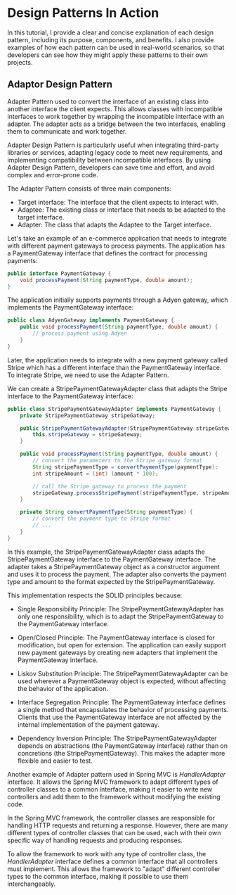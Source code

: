 # Design Patterns In Action

In this tutorial, I provide a clear and concise explanation of each design pattern, including its purpose, components, and benefits. I also provide examples of how each pattern can be used in real-world scenarios, so that developers can see how they might apply these patterns to their own projects.

## Adaptor Design Pattern

Adapter Pattern used to convert the interface of an existing class into another interface the client expects. This allows classes with incompatible interfaces to work together by wrapping the incompatible interface with an adapter. The adapter acts as a bridge between the two interfaces, enabling them to communicate and work together.

Adapter Design Pattern is particularly useful when integrating third-party libraries or services, adapting legacy code to meet new requirements, and implementing compatibility between incompatible interfaces. By using Adapter Design Pattern, developers can save time and effort, and avoid complex and error-prone code.

The Adapter Pattern consists of three main components:

- Target interface: The interface that the client expects to interact with.
- Adaptee: The existing class or interface that needs to be adapted to the target interface.
- Adapter: The class that adapts the Adaptee to the Target interface.

Let's take an example of an e-commerce application that needs to integrate with different payment gateways to process payments. The application has a PaymentGateway interface that defines the contract for processing payments:

```java
public interface PaymentGateway {
    void processPayment(String paymentType, double amount);
}
```
The application initially supports payments through a Adyen gateway, which implements the PaymentGateway interface:

```java
public class AdyenGateway implements PaymentGateway {
    public void processPayment(String paymentType, double amount) {
        // process payment using Adyen 
    }
}
```
Later, the application needs to integrate with a new payment gateway called Stripe which has a different interface than the PaymentGateway interface. 
To integrate Stripe, we need to use the Adapter Pattern.

We can create a StripePaymentGatewayAdapter class that adapts the Stripe interface to the PaymentGateway interface:

```java
public class StripePaymentGatewayAdapter implements PaymentGateway {
    private StripePaymentGateway stripeGateway;

    public StripePaymentGatewayAdapter(StripePaymentGateway stripeGateway) {
        this.stripeGateway = stripeGateway;
    }

    public void processPayment(String paymentType, double amount) {
        // convert the parameters to the Stripe gateway format
        String stripePaymentType = convertPaymentType(paymentType);
        int stripeAmount = (int) (amount * 100);

        // call the Stripe gateway to process the payment
        stripeGateway.processStripePayment(stripePaymentType, stripeAmount);
    }

    private String convertPaymentType(String paymentType) {
        // convert the payment type to Stripe format
        // ...
    }
}
```
In this example, the StripePaymentGatewayAdapter class adapts the StripePaymentGateway interface to the PaymentGateway interface. The adapter takes a StripePaymentGateway object as a constructor argument and uses it to process the payment. The adapter also converts the payment type and amount to the format expected by the StripePaymentGateway.

This implementation respects the SOLID principles because:

- Single Responsibility Principle: The StripePaymentGatewayAdapter has only one responsibility, which is to adapt the StripePaymentGateway to the PaymentGateway interface.

- Open/Closed Principle: The PaymentGateway interface is closed for modification, but open for extension. The application can easily support new payment gateways by creating new adapters that implement the PaymentGateway interface.

- Liskov Substitution Principle: The StripePaymentGatewayAdapter can be used wherever a PaymentGateway object is expected, without affecting the behavior of the application.

- Interface Segregation Principle: The PaymentGateway interface defines a single method that encapsulates the behavior of processing payments. Clients that use the PaymentGateway interface are not affected by the internal implementation of the payment gateway.

- Dependency Inversion Principle: The StripePaymentGatewayAdapter depends on abstractions (the PaymentGateway interface) rather than on concretions (the StripePaymentGateway). This makes the adapter more flexible and easier to test.

Another example of Adapter pattern used in Spring MVC is _HandlerAdapter_ interface. It allows the Spring MVC framework to adapt different types of controller classes to a common interface, making it easier to write new controllers and add them to the framework without modifying the existing code.

In the Spring MVC framework, the controller classes are responsible for handling HTTP requests and returning a response. However, there are many different types of controller classes that can be used, each with their own specific way of handling requests and producing responses.

To allow the framework to work with any type of controller class, the _HandlerAdapter_ interface defines a common interface that all controllers must implement. This allows the framework to "adapt" different controller types to the common interface, making it possible to use them interchangeably.
